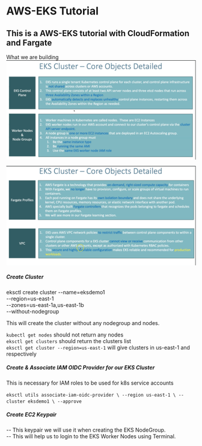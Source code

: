 # AWS-EKS Tutorial
## This is a AWS-EKS tutorial with CloudFormation and Fargate

What we are building
![Image1](assets/images/EKS-AWS-1.png)

![Image1](assets/images/EKS-AWS-2.png)

##### Create Cluster
eksctl create cluster --name=eksdemo1 \
                      --region=us-east-1 \
                      --zones=us-east-1a,us-east-1b \
                      --without-nodegroup

This will create the cluster without any nodegroup and nodes.

`kubectl get nodes` should not return any nodes  
`eksctl get clusters` should return the clusters list  
`eksctl get cluster --region=us-east-1` will give clusters in us-east-1 and respectively  

##### Create & Associate IAM OIDC Provider for our EKS Cluster
This is necessary for IAM roles to be used for k8s service accounts  

`eksctl utils associate-iam-oidc-provider \
    --region us-east-1 \
    --cluster eksdemo1 \
    --approve`  

##### Create EC2 Keypair
-- This keypair we will use it when creating the EKS NodeGroup.  
-- This will help us to login to the EKS Worker Nodes using Terminal.  